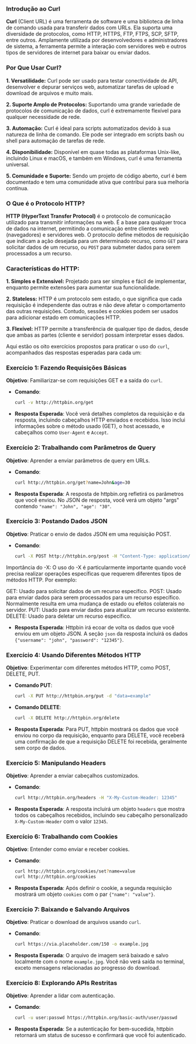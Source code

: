 ### Introdução ao Curl

**Curl** (Client URL) é uma ferramenta de software e uma biblioteca de linha de comando usada para transferir dados com URLs. Ela suporta uma diversidade de protocolos, como HTTP, HTTPS, FTP, FTPS, SCP, SFTP, entre outros. Amplamente utilizada por desenvolvedores e administradores de sistema, a ferramenta permite a interação com servidores web e outros tipos de servidores de internet para baixar ou enviar dados.

### Por Que Usar Curl?

**1. Versatilidade:** Curl pode ser usado para testar conectividade de API, desenvolver e depurar serviços web, automatizar tarefas de upload e download de arquivos e muito mais.

**2. Suporte Amplo de Protocolos:** Suportando uma grande variedade de protocolos de comunicação de dados, curl é extremamente flexível para qualquer necessidade de rede.

**3. Automação:** Curl é ideal para scripts automatizados devido à sua natureza de linha de comando. Ele pode ser integrado em scripts bash ou shell para automação de tarefas de rede.

**4. Disponibilidade:** Disponível em quase todas as plataformas Unix-like, incluindo Linux e macOS, e também em Windows, curl é uma ferramenta universal.

**5. Comunidade e Suporte:** Sendo um projeto de código aberto, curl é bem documentado e tem uma comunidade ativa que contribui para sua melhoria contínua.

### O Que é o Protocolo HTTP?

**HTTP (HyperText Transfer Protocol)** é o protocolo de comunicação utilizado para transmitir informações na web. É a base para qualquer troca de dados na internet, permitindo a comunicação entre clientes web (navegadores) e servidores web. O protocolo define métodos de requisição que indicam a ação desejada para um determinado recurso, como `GET` para solicitar dados de um recurso, ou `POST` para submeter dados para serem processados a um recurso.

### Características do HTTP:

**1. Simples e Extensível:** Projetado para ser simples e fácil de implementar, enquanto permite extensões para aumentar sua funcionalidade.

**2. Stateless:** HTTP é um protocolo sem estado, o que significa que cada requisição é independente das outras e não deve afetar o comportamento das outras requisições. Contudo, sessões e cookies podem ser usados para adicionar estado em comunicações HTTP.

**3. Flexível:** HTTP permite a transferência de qualquer tipo de dados, desde que ambas as partes (cliente e servidor) possam interpretar esses dados.

Aqui estão os oito exercícios propostos para praticar o uso do `curl`, acompanhados das respostas esperadas para cada um:

### Exercício 1: Fazendo Requisições Básicas

**Objetivo**: Familiarizar-se com requisições GET e a saída do `curl`.

* **Comando**:
    
    ```bash
    curl -v http://httpbin.org/get
    ```
    
* **Resposta Esperada**: Você verá detalhes completos da requisição e da resposta, incluindo cabeçalhos HTTP enviados e recebidos. Isso inclui informações sobre o método usado (GET), o host acessado, e cabeçalhos como `User-Agent` e `Accept`.

### Exercício 2: Trabalhando com Parâmetros de Query

**Objetivo**: Aprender a enviar parâmetros de query em URLs.

* **Comando**:
    
    ```bash
    curl http://httpbin.org/get?name=John&age=30
    ```
    
* **Resposta Esperada**: A resposta de httpbin.org refletirá os parâmetros que você enviou. No JSON de resposta, você verá um objeto "args" contendo `"name": "John", "age": "30"`.

### Exercício 3: Postando Dados JSON

**Objetivo**: Praticar o envio de dados JSON em uma requisição POST.

* **Comando**:
    
    ```bash
    curl -X POST http://httpbin.org/post -H "Content-Type: application/json" -d '{"username":"john", "password":"12345"}'
    ```

Importância do -X:
O uso do -X é particularmente importante quando você precisa realizar operações específicas que requerem diferentes tipos de métodos HTTP. Por exemplo:

GET: Usado para solicitar dados de um recurso específico.
POST: Usado para enviar dados para serem processados para um recurso específico. Normalmente resulta em uma mudança de estado ou efeitos colaterais no servidor.
PUT: Usado para enviar dados para atualizar um recurso existente.
DELETE: Usado para deletar um recurso específico.
    
* **Resposta Esperada**: Httpbin irá ecoar de volta os dados que você enviou em um objeto JSON. A seção `json` da resposta incluirá os dados `{"username": "john", "password": "12345"}`.

### Exercício 4: Usando Diferentes Métodos HTTP

**Objetivo**: Experimentar com diferentes métodos HTTP, como POST, DELETE, PUT.

* **Comando PUT**:
    
    ```bash
    curl -X PUT http://httpbin.org/put -d "data=example"
    ```
    
* **Comando DELETE**:
    
    ```bash
    curl -X DELETE http://httpbin.org/delete
    ```
    
* **Resposta Esperada**: Para PUT, httpbin mostrará os dados que você enviou no corpo da requisição, enquanto para DELETE, você receberá uma confirmação de que a requisição DELETE foi recebida, geralmente sem corpo de dados.

### Exercício 5: Manipulando Headers

**Objetivo**: Aprender a enviar cabeçalhos customizados.

* **Comando**:
    
    ```bash
    curl http://httpbin.org/headers -H "X-My-Custom-Header: 12345"
    ```
    
* **Resposta Esperada**: A resposta incluirá um objeto `headers` que mostra todos os cabeçalhos recebidos, incluindo seu cabeçalho personalizado `X-My-Custom-Header` com o valor `12345`.

### Exercício 6: Trabalhando com Cookies

**Objetivo**: Entender como enviar e receber cookies.

* **Comando**:
    
    ```bash
    curl http://httpbin.org/cookies/set?name=value
    curl http://httpbin.org/cookies
    ```
    
* **Resposta Esperada**: Após definir o cookie, a segunda requisição mostrará um objeto `cookies` com o par `{"name": "value"}`.

### Exercício 7: Baixando e Salvando Arquivos

**Objetivo**: Praticar o download de arquivos usando `curl`.

* **Comando**:
    
    ```bash
    curl https://via.placeholder.com/150 -o example.jpg
    ```
    
* **Resposta Esperada**: O arquivo de imagem será baixado e salvo localmente com o nome `example.jpg`. Você não verá saída no terminal, exceto mensagens relacionadas ao progresso do download.

### Exercício 8: Explorando APIs Restritas

**Objetivo**: Aprender a lidar com autenticação.

* **Comando**:
    
    ```bash
    curl -u user:passwd https://httpbin.org/basic-auth/user/passwd
    ```
    
* **Resposta Esperada**: Se a autenticação for bem-sucedida, httpbin retornará um status de sucesso e confirmará que você foi autenticado. 